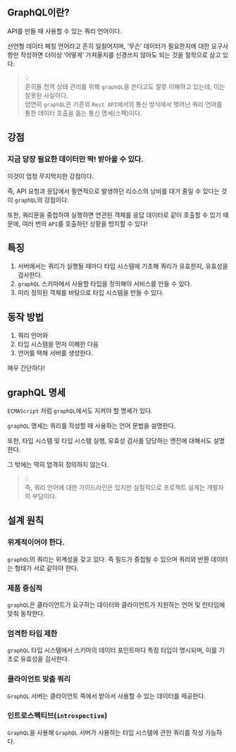 ## GraphQL이란?

API를 만들 때 사용할 수 있는 쿼리 언어이다. 

선언형 데이터 페칭 언어라고 흔히 일컬어지며, ‘무슨’ 데이터가 필요한지에 대한 요구사항만 작성하면 더이상 ‘어떻게’ 가져올지를 신경쓰지 않아도 되는 것을 철학으로 삼고 있다. 


> 💡  
> 흔히들 전역 상태 관리를 위해 `graphQL`을 쓴다고도 잘못 이해하고 있는데, 이는 잘못된 사실이다.  
> 엄연히 `graphQL`은 기존의 `Rest API`에서의 통신 방식에서 벗어난 쿼리 언어를 통한 데이터 호출을 돕는 통신 명세(스펙)이다.

## 강점

### 지금 당장 필요한 데이터만 딱! 받아올 수 있다.

이것이 엄청 무지막지한 강점이다. 

즉, API 요청과 응답에서 필연적으로 발생하던 리소스의 낭비를 대거 줄일 수 있다는 것이 `graphQL`의 강점이다. 

또한, 쿼리문을 중첩하여 실행하면 연관된 객체를 응답 데이터로 같이 호출할 수 있기 때문에, 여러 번의 `API`를 호출하던 상황을 방지할 수 있다! 

## 특징

1. 서버에서는 쿼리가 실행될 때마다 타입 시스템에 기초해 쿼리가 유효한지, 유효성을 검사한다. 
2. `graphQL` 스키마에서 사용할 타입을 정의해야 서비스를 만들 수 있다. 
3. 미리 정의된 객체를 바탕으로 타입 시스템을 만들 수 있다.

## 동작 방법

1. 쿼리 언어와
2. 타입 시스템을 먼저 이해한 다음 
3. 언어를 택해 서버를 생성한다. 

매우 간단하다!

## graphQL 명세

`ECMAScript` 처럼 `graphQL`에서도 지켜야 할 명세가 있다. 

`graphQL` 명세는 쿼리를 작성할 때 사용하는 언어 문법을 설명한다.

또한, 타입 시스템 및 타입 시스템 실행, 유효성 검사를 담당하는 엔진에 대해서도 설명한다. 

그 밖에는 딱히 엄격히 정의하지 않는다. 

> 💡   
> 즉, 쿼리 언어에 대한 가이드라인은 있지만 실질적으로 프로젝트 설계는 개발자의 부담이다.

## 설계 원칙

### 위계적이어야 한다.

`graphQL`의 쿼리는 위계성을 갖고 있다. 즉 필드가 중첩될 수 있으며 쿼리와 반환 데이터는 형태가 서로 같아야 한다. 

### 제품 중심적

`graphQL`은 클라이언트가 요구하는 데이터와 클라이언트가 지원하는 언어 및 런타임에 맞춰 동작한다.

### 엄격한 타입 제한

`graphQL` 타입 시스템에서 스키마의 데이터 포인트마다 특정 타입이 명시되며, 이를 기초로 유효성을 검사한다. 

### 클라이언트 맞춤 쿼리

`GraphQL` 서버는 클라이언트 쪽에서 받아서 사용할 수 있는 데이터를 제공한다.

### 인트로스펙티브(`introspective`)

`GraphQL`을 사용해 `GraphQL` 서버가 사용하는 타입 시스템에 관한 쿼리를 작성 가능하다.